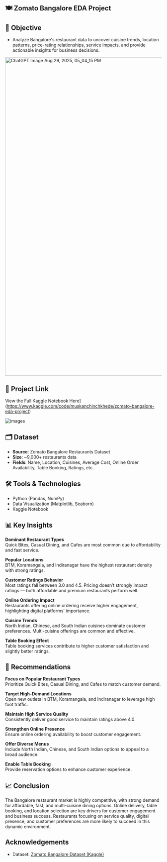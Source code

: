  ## 🍽️ Zomato Bangalore EDA Project
 
## 📌 Objective
- Analyze Bangalore's restaurant data to uncover cuisine trends, location patterns, price-rating relationships, service impacts, and provide actionable insights for business decisions.

<img width="1536" height="1024" alt="ChatGPT Image Aug 29, 2025, 05_04_15 PM" src="https://github.com/user-attachments/assets/059405d0-6e66-4b4b-862e-b2a2d9b3da71" />

## 🔗 Project Link

 View the Full Kaggle Notebook Here](https://www.kaggle.com/code/muskanchinchkhede/zomato-bangalore-eda-project)

![images](https://github.com/user-attachments/assets/c7c88b27-d219-40ad-86eb-33e543db5c6f)

## 🗂️ Dataset

- **Source**: Zomato Bangalore Restaurants Dataset
- **Size**: ~9,000+ restaurants data
- **Fields**: Name, Location, Cuisines, Average Cost, Online Order Availability, Table Booking, Ratings, etc.

## 🛠️ Tools & Technologies

- Python (Pandas, NumPy)
- Data Visualization (Matplotlib, Seaborn)
- Kaggle Notebook

## 📊 Key Insights

**Dominant Restaurant Types**  
Quick Bites, Casual Dining, and Cafes are most common due to affordability and fast service.

**Popular Locations**  
BTM, Koramangala, and Indiranagar have the highest restaurant density with strong ratings.

**Customer Ratings Behavior**  
Most ratings fall between 3.0 and 4.5. Pricing doesn’t strongly impact ratings — both affordable and premium restaurants perform well.

**Online Ordering Impact**  
Restaurants offering online ordering receive higher engagement, highlighting digital platforms' importance.

**Cuisine Trends**  
North Indian, Chinese, and South Indian cuisines dominate customer preferences. Multi-cuisine offerings are common and effective.

**Table Booking Effect**  
Table booking services contribute to higher customer satisfaction and slightly better ratings.

## 📌 Recommendations

**Focus on Popular Restaurant Types**  
Prioritize Quick Bites, Casual Dining, and Cafes to match customer demand.

**Target High-Demand Locations**  
Open new outlets in BTM, Koramangala, and Indiranagar to leverage high foot traffic.

**Maintain High Service Quality**  
Consistently deliver good service to maintain ratings above 4.0.

**Strengthen Online Presence**  
Ensure online ordering availability to boost customer engagement.

**Offer Diverse Menus**  
Include North Indian, Chinese, and South Indian options to appeal to a broad audience.

**Enable Table Booking**  
Provide reservation options to enhance customer experience.

## 📈 Conclusion

The Bangalore restaurant market is highly competitive, with strong demand for affordable, fast, and multi-cuisine dining options. Online delivery, table booking, and location selection are key drivers for customer engagement and business success. Restaurants focusing on service quality, digital presence, and customer preferences are more likely to succeed in this dynamic environment.

##  Acknowledgements

- Dataset: [Zomato Bangalore Dataset (Kaggle)](https://www.kaggle.com/datasets)

